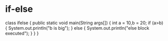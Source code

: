 # if-else
class ifelse
{
   public static void main(String args[])
   {
      int a = 10,b = 20;
      if (a>b)
      {
        System.out.println("b is big");
      }
      else
      {
        System.out.println("else block executed");
      }
    }
}
   

